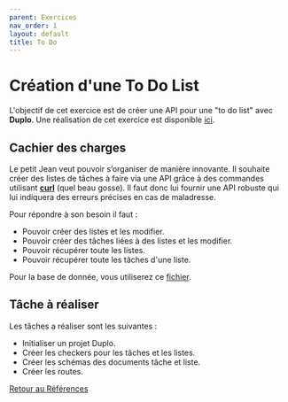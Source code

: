 ```yaml
---
parent: Exercices
nav_order: 1
layout: default
title: To Do
---
```


# Création d'une To Do List
L'objectif de cet exercice est de créer une API pour une "to do list" avec **Duplo**. 
Une réalisation de cet exercice est disponible [ici](https://github.com/duplojs/examples/tree/main/exercise/to-do).

## Cachier des charges 
Le petit Jean veut pouvoir s’organiser de manière innovante. Il souhaite créer des listes de tâches à faire via une API grâce à des commandes utilisant **[curl](https://curl.se/docs/manpage.html)** (quel beau gosse). Il faut donc lui fournir une API robuste qui lui indiquera des erreurs précises en cas de maladresse.

Pour répondre à son besoin il faut :
- Pouvoir créer des listes et les modifier. 
- Pouvoir créer des tâches liées à des listes et les modifier.
- Pouvoir récupérer toute les listes.
- Pouvoir récupérer toute les tâches d'une liste.

Pour la base de donnée, vous utiliserez ce [fichier](https://github.com/duplojs/examples/blob/main/exercise/to-do/src/providers/myDataBase.ts).

## Tâche à réaliser
Les tâches a réaliser sont les suivantes :
- Initialiser un projet Duplo.
- Créer les checkers pour les tâches et les listes.
- Créer les schémas des documents tâche et liste.
- Créer les routes.

[Retour au Références](../..)
